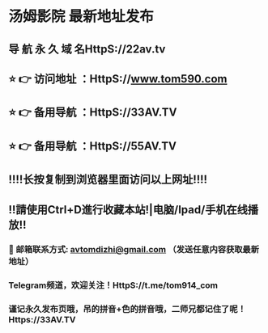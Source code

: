 # 汤姆影院 最新地址发布 
## 导 航 永 久 域 名HttpS://22av.tv
## ⭐️ 👉 访问地址 ：HttpS://www.tom590.com
## ⭐️ 👉 备用导航 ：HttpS://33AV.TV
## ⭐️ 👉 备用导航 ：HttpS://55AV.TV
## ‼️‼️长按复制到浏览器里面访问以上网址‼️‼️
## ‼️請使用Ctrl+D進行收藏本站!|电脑/Ipad/手机在线播放‼️
### 📧 邮箱联系方式: avtomdizhi@gmail.com （发送任意内容获取最新地址）
### Telegram频道，欢迎关注！HttpS://t.me/tom914_com
### 谨记永久发布页哦，吊的拼音+色的拼音哦，二师兄都记住了呢！Https://33AV.TV 
